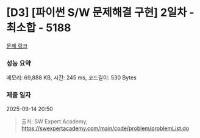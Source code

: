 # [D3] [파이썬 S/W 문제해결 구현] 2일차 - 최소합 - 5188 

[문제 링크](https://swexpertacademy.com/main/code/problem/problemDetail.do?contestProbId=AWTtlrlKeDcDFAVT) 

### 성능 요약

메모리: 69,888 KB, 시간: 245 ms, 코드길이: 530 Bytes

### 제출 일자

2025-09-14 20:50



> 출처: SW Expert Academy, https://swexpertacademy.com/main/code/problem/problemList.do